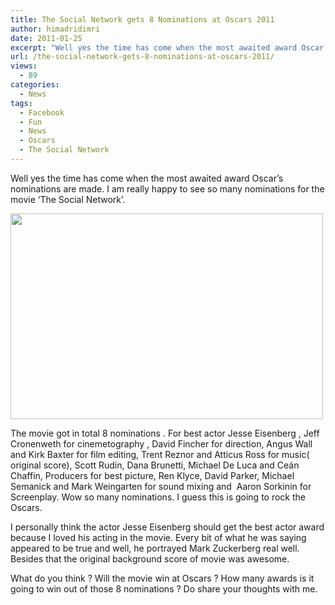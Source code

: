 ```yaml
---
title: The Social Network gets 8 Nominations at Oscars 2011
author: himadridimri
date: 2011-01-25
excerpt: "Well yes the time has come when the most awaited award Oscar's nominations are made. I am really happy to see so many nominations for the movie 'The Social Network'."
url: /the-social-network-gets-8-nominations-at-oscars-2011/
views:
  - 89
categories:
  - News
tags:
  - Facebook
  - Fun
  - News
  - Oscars
  - The Social Network
---
```

Well yes the time has come when the most awaited award Oscar&#8217;s nominations are made. I am really happy to see so many nominations for the movie &#8216;The Social Network&#8217;.

<a href="http://fbknol.com/the-social-network-gets-8-nominations-at-oscars-2011/oscars/" onclick="_gaq.push(['_trackEvent', 'outbound-article', 'http://fbknol.com/the-social-network-gets-8-nominations-at-oscars-2011/oscars/', '']);" rel="attachment wp-att-5341"><img class="alignnone size-full wp-image-5341" src="http://cdn.devilsworkshop.org/files/2011/01/Oscars.jpg" alt="" width="500" height="329" /></a>

The movie got in total 8 nominations . For best actor Jesse Eisenberg , Jeff Cronenweth for cinemetography , David Fincher for direction, Angus Wall and Kirk Baxter for film editing, Trent Reznor and Atticus Ross for music( original score), Scott Rudin, Dana Brunetti, Michael De Luca and Ceán Chaffin, Producers for best picture, Ren Klyce, David Parker, Michael Semanick and Mark Weingarten for sound mixing and  Aaron Sorkinin for Screenplay. Wow so many nominations. I guess this is going to rock the Oscars.

I personally think the actor Jesse Eisenberg should get the best actor award because I loved his acting in the movie. Every bit of what he was saying appeared to be true and well, he portrayed Mark Zuckerberg real well. Besides that the original background score of movie was awesome.

What do you think ? Will the movie win at Oscars ? How many awards is it going to win out of those 8 nominations ? Do share your thoughts with me.
